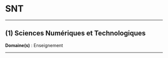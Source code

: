 # SNT

--------------------

## (1) Sciences Numériques et Technologiques

**Domaine(s)** : Enseignement

--------------------